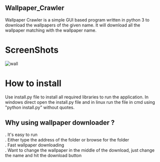 ## Wallpaper_Crawler
Wallpaper Crawler is a simple GUI based program written in python 3 to download the wallpapers of the given name.
It will download all the wallpaper matching with the wallpaper name.

# **ScreenShots**
![wall](https://user-images.githubusercontent.com/25702302/38466813-690fd82e-3b4c-11e8-9095-bad3edec2220.png)

# **How to install**
Use install.py file to install all required libraries to run the application.
In windows direct open the install.py file
and in linux run the file in cmd using "python install.py" without quotes.

## **Why using wallpaper downloader ?**  
  
. It's easy to run  
. Either type the address of the folder or browse for the folder   
. Fast wallpaper downloading   
. Want to change the wallpaper in the middle of the download, just change the name and hit the download button
